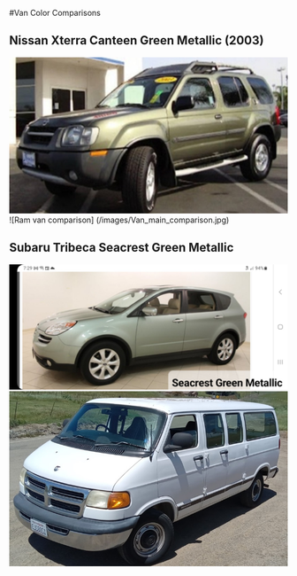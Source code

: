 #Van Color Comparisons
## Nissan Xterra Canteen Green Metallic (2003)
![Nissan Xterra Canteen Green Metallic](/images/canteen_green_metallic_comparison.jpg) ![Ram van comparison]              (/images/Van_main_comparison.jpg)


## Subaru Tribeca Seacrest Green Metallic
![Subaru Tribeca Seacrest Green Metallic](/images/Tribeca_seacrest_green_metallic.jpg) ![Ram van comparison](/images/Van_main_comparison.jpg)
